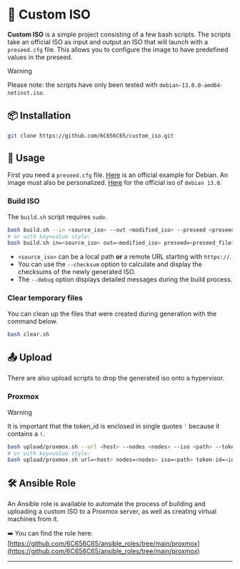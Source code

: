 # 🚀 **Custom ISO**

**Custom ISO** is a simple project consisting of a few bash scripts. The scripts take an official ISO as input and output an ISO that will launch with a `preseed.cfg` file. This allows you to configure the image to have predefined values ​​in the preseed.

> [!WARNING]
> Please note: the scripts have only been tested with `debian-13.0.0-amd64-netinst.iso`.

## 📦 **Installation**

```bash
git clone https://github.com/6C656C65/custom_iso.git
```

## 🚀 **Usage**

First you need a `preseed.cfg` file. [Here](https://www.debian.org/releases/stable/example-preseed.txt) is an official example for Debian.
An image must also be personalized. [Here](https://cdimage.debian.org/debian-cd/current/amd64/iso-cd/debian-13.0.0-amd64-netinst.iso) for the official iso of `debian 13.0`.

### Build ISO
The `build.sh` script requires `sudo`.
```bash
bash build.sh --in <source_iso> --out <modified_iso> --preseed <preseed_file> [--debug] [--checksum]
# or with key=value style:
bash build.sh in=<source_iso> out=<modified_iso> preseed=<preseed_file> [debug] [checksum]
```

- `<source_iso>` can be a local path **or** a remote URL starting with `https://`.
- You can use the `--checksum` option to calculate and display the checksums of the newly generated ISO.
- The `--debug` option displays detailed messages during the build process.

### Clear temporary files
You can clean up the files that were created during generation with the command below.
```bash
bash clear.sh
```

## 📤 **Upload**
There are also upload scripts to drop the generated iso onto a hypervisor.

### Proxmox
> [!WARNING]
> It is important that the token_id is enclosed in single quotes `'` because it contains a `!`.

```bash
bash upload/proxmox.sh --url <host> --nodes <nodes> --iso <path> --token-id '<id>' [--token-secret <secret>] [--debug]
# or with key=value style:
bash upload/proxmox.sh url=<host> nodes=<nodes> iso=<path> token-id=<id> [token-secret=<secret>] [debug]
```

## 🛠 **Ansible Role**

An Ansible role is available to automate the process of building and uploading a custom ISO to a Proxmox server, as well as creating virtual machines from it.

➡️ You can find the role here: [https://github.com/6C656C65/ansible_roles/tree/main/proxmox](https://github.com/6C656C65/ansible_roles/tree/main/proxmox)

---